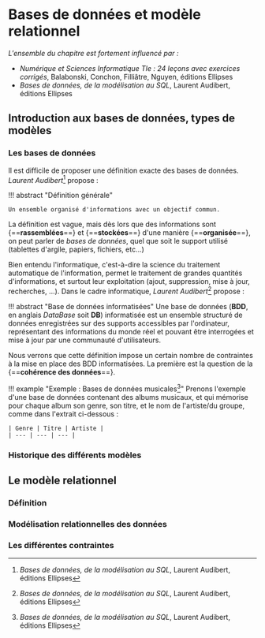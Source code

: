 # Bases de données et modèle relationnel

*L'ensemble du chapitre est fortement influencé par :*

* *Numérique et Sciences Informatique Tle : 24 leçons avec exercices corrigés*, Balabonski, Conchon, Filliâtre, Nguyen, éditions Ellipses
* *Bases de données, de la modélisation au SQL*, Laurent Audibert, éditions Ellipses


[^BCFN]: *Numérique et Sciences Informatique Tle : 24 leçons avec exercices corrigés*, Balabonski, Conchon, Filliâtre, Nguyen, éditions Ellipses
[^LA]: *Bases de données, de la modélisation au SQL*, Laurent Audibert, éditions Ellipses

## Introduction aux bases de données, types de modèles

### Les bases de données

Il est difficile de proposer une définition exacte des bases de données. *Laurent Audibert*[^LA] propose :

!!! abstract "Définition générale"
	
	Un ensemble organisé d'informations avec un objectif commun.
	
La définition est vague, mais dès lors que des informations sont {==**rassemblées**==} et {==**stockées**==} d'une manière {==**organisée**==}, on peut parler de *bases de données*, quel que soit le support utilisé (tablettes d'argile, papiers, fichiers, etc...)

Bien entendu l'informatique, c'est-à-dire la science du traitement automatique de l'information, permet le traitement de grandes quantités d'informations, et surtout leur exploitation (ajout, suppression, mise à jour, recherches, ...). Dans le cadre informatique, *Laurent Audibert*[^LA] propose :

!!! abstract "Base de données informatisées"
	Une base de données (**BDD**, en anglais *DataBase* soit **DB**) informatisée est un ensemble structuré de données enregistrées sur des supports accessibles par l'ordinateur, représentant des informations du monde réel et pouvant être interrogées et mise à jour par une communauté d'utilisateurs.
	
Nous verrons que cette définition impose un certain nombre de contraintes à la mise en place des BDD informatisées. La première est la question de la {==**cohérence des données**==}.


!!! example "Exemple : Bases de données musicales[^LA]"
	Prenons l'exemple d'une base de données contenant des albums  musicaux, et qui mémorise pour chaque album son genre, son titre, et le nom de l'artiste/du groupe, comme dans l'extrait ci-dessous :
	
	| Genre | Titre | Artiste |
	| --- | --- | --- |
	

### Historique des différents modèles

## Le modèle relationnel

### Définition

### Modélisation relationnelles des données

### Les différentes contraintes